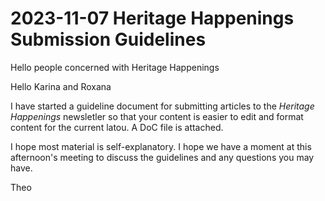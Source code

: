 # 2023-11-07 Heritage Happenings Submission Guidelines

Hello people concerned with Heritage Happenings

Hello Karina and Roxana

I have started a guideline document for submitting articles to the *Heritage Happenings* newsletler so that your content is easier to edit and format content for the current latou. A DoC file  is attached.

I hope most material is self-explanatory. I hope we have a moment at this afternoon's meeting to discuss the guidelines and any questions you may have.

Theo



